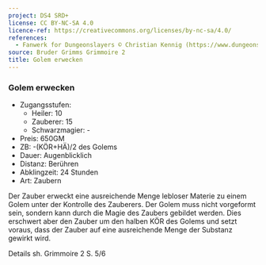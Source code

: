 ```yaml
---
project: DS4 SRD+
license: CC BY-NC-SA 4.0
licence-ref: https://creativecommons.org/licenses/by-nc-sa/4.0/
references: 
  - Fanwerk for Dungeonslayers © Christian Kennig (https://www.dungeonslayers.net/)
source: Bruder Grimms Grimmoire 2
title: Golem erwecken
---
```


### Golem erwecken

- Zugangsstufen:
  - Heiler: 10
  - Zauberer: 15
  - Schwarzmagier: -
- Preis: 650GM
- ZB: -(KÖR+HÄ)/2 des Golems
- Dauer: Augenblicklich
- Distanz: Berühren
- Abklingzeit: 24 Stunden
- Art: Zaubern

Der Zauber erweckt eine ausreichende Menge lebloser Materie zu einem Golem unter der Kontrolle des Zauberers. Der Golem muss nicht vorgeformt sein, sondern kann durch die Magie des Zaubers gebildet werden. Dies erschwert aber den Zauber um den halben KÖR des Golems und setzt voraus, dass der Zauber auf eine ausreichende Menge der Substanz gewirkt wird.

Details sh. Grimmoire 2 S. 5/6

